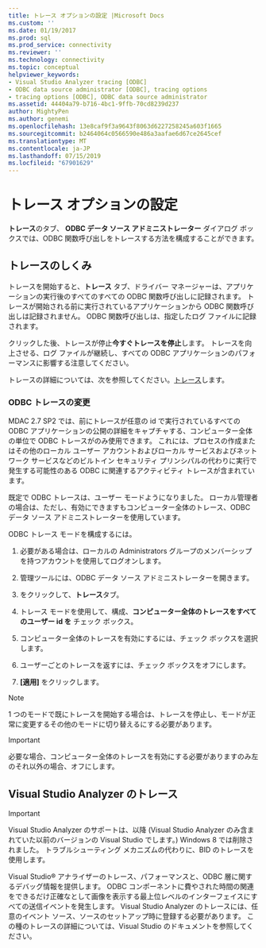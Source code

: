 ```yaml
---
title: トレース オプションの設定 |Microsoft Docs
ms.custom: ''
ms.date: 01/19/2017
ms.prod: sql
ms.prod_service: connectivity
ms.reviewer: ''
ms.technology: connectivity
ms.topic: conceptual
helpviewer_keywords:
- Visual Studio Analyzer tracing [ODBC]
- ODBC data source administrator [ODBC], tracing options
- tracing options [ODBC], ODBC data source administrator
ms.assetid: 44404a79-b716-4bc1-9ffb-70cd8239d237
author: MightyPen
ms.author: genemi
ms.openlocfilehash: 13e8caf9f3a9643f8063d6227258245a603f1665
ms.sourcegitcommit: b2464064c0566590e486a3aafae6d67ce2645cef
ms.translationtype: MT
ms.contentlocale: ja-JP
ms.lasthandoff: 07/15/2019
ms.locfileid: "67901629"
---
```

# <a name="setting-tracing-options"></a>トレース オプションの設定
**トレース**のタブ、 **ODBC データ ソース アドミニストレーター**  ダイアログ ボックスでは、ODBC 関数呼び出しをトレースする方法を構成することができます。  
  
## <a name="how-tracing-works"></a>トレースのしくみ  
 トレースを開始すると、**トレース** タブ、ドライバー マネージャーは、アプリケーションの実行後のすべてのすべての ODBC 関数呼び出しに記録されます。 トレースが開始される前に実行されているアプリケーションから ODBC 関数呼び出しは記録されません。 ODBC 関数呼び出しは、指定したログ ファイルに記録されます。  
  
 クリックした後、トレースが停止**今すぐトレースを停止**します。 トレースを向上させる、ログ ファイルが継続し、すべての ODBC アプリケーションのパフォーマンスに影響する注意してください。  
  
 トレースの詳細については、次を参照してください。[トレース](../../odbc/reference/develop-app/tracing.md)します。  
  
### <a name="changes-in-odbc-tracing"></a>ODBC トレースの変更  
 MDAC 2.7 SP2 では、前にトレースが任意の id で実行されているすべての ODBC アプリケーションの公開の詳細をキャプチャする、コンピューター全体の単位で ODBC トレースがのみ使用できます。 これには、プロセスの作成またはその他のローカル ユーザー アカウントおよびローカル サービスおよびネットワーク サービスなどのビルトイン セキュリティ プリンシパルの代わりに実行で発生する可能性のある ODBC に関連するアクティビティ トレースが含まれています。  
  
 既定で ODBC トレースは、ユーザー モードようになりました。 ローカル管理者の場合は、ただし、有効にできますもコンピューター全体のトレース、ODBC データ ソース アドミニストレーターを使用しています。  
  
 ODBC トレース モードを構成するには。  
  
1.  必要がある場合は、ローカルの Administrators グループのメンバーシップを持つアカウントを使用してログオンします。  
  
2.  管理ツールには、ODBC データ ソース アドミニストレーターを開きます。  
  
3.  をクリックして、**トレース**タブ。  
  
4.  トレース モードを使用して、構成、**コンピューター全体のトレースをすべてのユーザー id を** チェック ボックス。  
  
5.  コンピューター全体のトレースを有効にするには、チェック ボックスを選択します。  
  
6.  ユーザーごとのトレースを返すには、チェック ボックスをオフにします。  
  
7.  **[適用]** をクリックします。  
  
> [!NOTE]  
>  1 つのモードで既にトレースを開始する場合は、トレースを停止し、モードが正常に変更するその他のモードに切り替えるにする必要があります。  
  
> [!IMPORTANT]  
>  必要な場合、コンピューター全体のトレースを有効にする必要がありますのみ左のそれ以外の場合、オフにします。  
  
## <a name="visual-studio-analyzer-tracing"></a>Visual Studio Analyzer のトレース  
  
> [!IMPORTANT]  
>  Visual Studio Analyzer のサポートは、以降 (Visual Studio Analyzer のみ含まれていた以前のバージョンの Visual Studio でします。) Windows 8 では削除されました。 トラブルシューティング メカニズムの代わりに、BID のトレースを使用します。  
  
 Visual Studio® アナライザーのトレース、パフォーマンスと、ODBC 層に関するデバッグ情報を提供します。 ODBC コンポーネントに費やされた時間の関連をできるだけ正確なとして画像を表示する最上位レベルのインターフェイスにすべての送信イベントを発生します。 Visual Studio Analyzer のトレースには、任意のイベント ソース、ソースのセットアップ時に登録する必要があります。 この種のトレースの詳細については、Visual Studio のドキュメントを参照してください。
